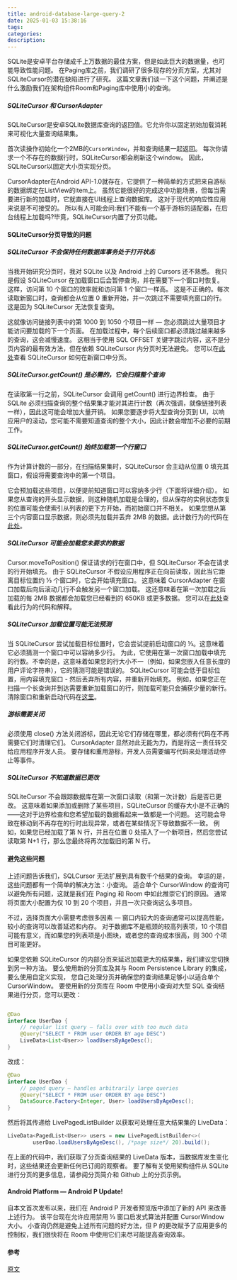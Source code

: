 ```yaml
---
title: android-database-large-query-2
date: 2025-01-03 15:38:16
tags:
categories:
description:
---
```



SQLite是安卓平台存储成千上万数据的最佳方案，但是如此巨大的数据量，也可能导致性能问题。
在Paging库之前，我们调研了很多现存的分页方案，尤其对SQLiteCursor的潜在缺陷进行了研究。
这篇文章我们谈一下这个问题，并阐述是什么激励我们在架构组件Room和Paging库中使用小的查询。


##### SQLiteCursor 和 CursorAdapter
SQLiteCursor是安卓SQLite数据库查询的返回值。它允许你以固定初始加载消耗来可视化大量查询结果集。


首次读操作初始化一个2MB的`CursorWindow`，并和查询结果一起返回。
每次你请求一个不存在的数据行时，SQLiteCursor都会刷新这个window。
因此，SQLiteCursor以固定大小页实现分页。


CursorAdapter在Android API-1.0就存在，它提供了一种简单的方式把来自游标的数据绑定在ListView的item上。
虽然它能很好的完成这中功能场景，但每当需要进行新的加载时，它就直接在UI线程上查询数据库。
这对于现代的响应性应用来说是不可接受的。
所以有人可能会问:我们不能有一个基于游标的适配器，在后台线程上加载吗?毕竟，SQLiteCursor内置了分页功能。


#### SQLiteCursor分页导致的问题

##### SQLiteCursor 不会保持任何数据库事务处于打开状态

当我开始研究分页时，我对 SQLite 以及 Android 上的 Cursors 还不熟悉。
我只是假设 SQLiteCursor 在加载窗口后会暂停查询，并在需要下一个窗口时恢复。
这样，访问第 10 个窗口的效率就和访问第 1 个窗口一样高。
这是不正确的。每次读取新窗口时，查询都会从位置 0 重新开始，并一次跳过不需要填充窗口的行。
这是因为 SQLiteCursor 无法恢复查询。

这就像访问链接列表中的第 1000 到 1050 个项目一样 — 您必须跳过大量项目才能访问要加载的下一个页面。
在加载过程中，每个后续窗口都必须跳过越来越多的查询，这会减慢速度。
这相当于使用 SQL OFFSET 关键字跳过内容，这不是分页内容的最有效方法，但在依赖 SQLiteCursor 内分页时无法避免。
您可以在[此处](https://android.googlesource.com/platform/frameworks/base/+/fee4546fd648b519ad828ea1f950554c1054699d/core/jni/android_database_SQLiteConnection.cpp#695)查看 SQLiteCursor 如何在新窗口中分页。

##### SQLiteCursor.getCount() 是必需的，它会扫描整个查询
在读取第一行之前，SQLiteCursor 会调用 getCount() 进行边界检查。
由于 SQLite 必须扫描查询的整个结果集才能对其进行计数（再次强调，就像链接列表一样），因此这可能会增加大量开销。
如果您要逐步将大型查询分页到 UI，以响应用户的滚动，您可能不需要知道查询的整个大小，因此计数会增加不必要的前期工作。

##### SQLiteCursor.getCount() 始终加载第一个行窗口
作为计算计数的一部分，在扫描结果集时，SQLiteCursor 会主动从位置 0 填充其窗口，假设将需要查询中的第一个项目。

它会预加载这些项目，以便提前知道窗口可以容纳多少行（下面将详细介绍）。
如果您从查询的开头显示数据，则这种随机加载是合理的，但从保存的实例状态恢复的位置可能会使索引从列表的更下方开始，而初始窗口并不相关。
如果您想从第三个内容窗口显示数据，则必须先加载并丢弃 2MB 的数据。此计数行为的代码在[此处](https://android.googlesource.com/platform/frameworks/base/+/fee4546fd648b519ad828ea1f950554c1054699d/core/java/android/database/sqlite/SQLiteCursor.java#130)。

##### SQLiteCursor 可能会加载您未要求的数据
Cursor.moveToPosition() 保证请求的行在窗口中，但 SQLiteCursor 不会在请求的行开始填充。
由于 SQLiteCursor 不假设应用程序正在向前读取，因此当它距离目标位置约 ⅓ 个窗口时，它会开始填充窗口。
这意味着 CursorAdapter 在窗口加载后向后滚动几行不会触发另一个窗口加载。
这还意味着在第一次加载之后加载的每 2MB 数据都会加载您已经看到的 650KB 或更多数据。
您可以在[此处](https://android.googlesource.com/platform/frameworks/base/+/fee4546fd648b519ad828ea1f950554c1054699d/core/java/android/database/DatabaseUtils.java#742)查看此行为的代码和解释。


##### SQLiteCursor 加载位置可能无法预测
当 SQLiteCursor 尝试加载目标位置时，它会尝试提前启动窗口的 ⅓。这意味着它必须猜测一个窗口中可以容纳多少行。
为此，它使用在第一次窗口加载中填充的行数。不幸的是，这意味着如果您的行大小不一（例如，如果您嵌入任意长度的用户评论字符串），它的猜测可能是错误的。
SQLiteCursor 可能会低于目标位置，用内容填充窗口 - 然后丢弃所有内容，并重新开始填充。
例如，如果您正在扫描一个长查询并到达需要重新加载窗口的行，则加载可能只会捕获少量的新行。
清除窗口和重新启动代码在[这里](https://android.googlesource.com/platform/frameworks/base/+/fee4546fd648b519ad828ea1f950554c1054699d/core/jni/android_database_SQLiteConnection.cpp#709)。


##### 游标需要关闭
必须使用 close() 方法关闭游标，因此无论它们存储在哪里，都必须有代码在不再需要它们时清理它们。
CursorAdapter 显然对此无能为力，而是将这一责任转交给应用程序开发人员。
要存储和重用游标，开发人员需要编写代码来处理活动停止等事件。

##### SQLiteCursor 不知道数据已更改
SQLiteCursor 不会跟踪数据库在第一次窗口读取（和第一次计数）后是否已更改。
这意味着如果添加或删除了某些项目，SQLiteCursor 的缓存大小是不正确的——这对于边界检查和您希望加载的数据看起来一致都是一个问题。
这可能会导致在移动到不再存在的行时出现异常，或者在某些情况下导致数据不一致。
例如，如果您已经加载了第 N 行，并且在位置 0 处插入了一个新项目，然后您尝试读取第 N+1 行，那么您最终将再次加载旧的第 N 行。



#### 避免这些问题

上述问题告诉我们，SQLCursor 无法扩展到具有数千个结果的查询。
幸运的是，这些问题都有一个简单的解决方法：小查询。
适合单个 CursorWindow 的查询可以避免所有问题，这就是我们在 Paging 和 Room 中如此推崇它们的原因。
通常将页面大小配置为仅 10 到 20 个项目，并且一次只查询这么多项目。


不过，选择页面大小需要考虑很多因素 — 窗口内较大的查询通常可以提高性能，较小的查询可以改善延迟和内存。
对于数据库不是瓶颈的较高列表项，10 个项目可能有意义，而如果您的列表项是小图块，或者您的查询成本很高，则 300 个项目可能更好。

如果您依赖 SQLiteCursor 的内部分页来延迟加载更大的结果集，我们建议您切换到另一种方法。
要么使用新的分页库及其与 Room Persistence Library 的集成，要么使用自定义实现，
您自己处理分页并确保您的查询结果足够小以适合单个 CursorWindow。
要使用新的分页库在 Room 中使用小查询对大型 SQL 查询结果进行分页，您可以更改：

```java

@Dao
interface UserDao {
    // regular list query — falls over with too much data
    @Query("SELECT * FROM user ORDER BY age DESC")
    LiveData<List<User>> loadUsersByAgeDesc();
}
```

改成：

```java
@Dao
interface UserDao {
    // paged query — handles arbitrarily large queries
    @Query("SELECT * FROM user ORDER BY age DESC")
    DataSource.Factory<Integer, User> loadUsersByAgeDesc();
}
```

然后将其传递给 LivePagedListBuilder 以获取可处理任意大结果集的 LiveData<PagedList>：

```java
LiveData<PagedList<User>> users = new LivePagedListBuilder<>(
        userDao.loadUsersByAgeDesc(), /*page size*/ 20).build();
```

在上面的代码中，我们获取了分页查询结果的 LiveData 版本，当数据库发生变化时，这些结果还会更新任何已订阅的观察者。
要了解有关使用架构组件从 SQLite 进行分页的更多信息，请参阅分页简介和 Github 上的分页示例。

#### Android Platform — Android P Update!

自本文首次发布以来，我们在 Android P 开发者预览版中添加了新的 API 来改善上述行为。
该平台现在允许应用禁用 ⅓ 窗口启发式算法并配置 CursorWindow 大小。
小查询仍然是避免上述所有问题的好方法，但 P 的更改赋予了应用更多的控制权，我们很快将在 Room 中使用它们来尽可能提高查询效率。

#### 参考
[原文](https://medium.com/androiddevelopers/large-database-queries-on-android-cb043ae626e8)